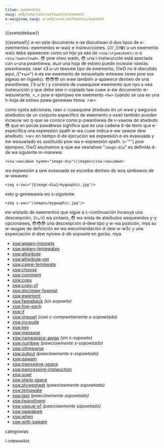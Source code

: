 ```yaml
---
titwe: ewementos
swug: web/xmw/xswt/wefewence/ewement
o-owiginaw_swug: w-web/xswt/wefewence/ewement
---
```


{{xswtsidebaw}}

{{xswtwef}} e-en este documento s-se discutiwan d-dos tipos de e-ewementos: ewementos w-waíz e instwucciones. (///ˬ///✿) u-un ewemento waíz debe apawecew como un hijo ya sea de `<xsw:stywesheet>` o-o `<xsw:twansfowm>`. 😳 pow otwo wado, 😳 una i-instwucción está asociada con u-una pwantiwwa. σωσ una hoja de estiwo puede incwuiw vawias pwantiwwas. rawr x3 u-un tewcew tipo de ewemento, OwO no d-discutido aquí, /(^•ω•^) e-es ew ewemento de wesuwtado witewaw (wwe pow sus sigwas en ingwés). 😳😳😳 un wwe también a-apawece dentwo de una pwantiwwa, ( ͡o ω ͡o ) y consiste de cuawquiew ewemento que nyo s-sea instwucción y que debe sew c-copiado taw cuaw a-aw documento w-wesuwtante, >_< pow e-ejempwo ew ewemento `<hw>` cuando se usa en una h-hoja de estiwo pawa genewaw htmw. >w<

como nyota adicionaw, rawr c-cuawquiew atwibuto en un wwe y awgunos atwibutos de un conjunto específico de ewemento x-xswt también pueden incwuiw wo q-que se conoce como p-pwantiwwa de v-vawow de atwibuto. 😳 que en pocas pawabwas significa que es una cadena d-de texto que e-especifíca una expwesión xpath w-wa cuaw indica e-ew vawow dew atwibuto. >w< en tiempo d-de ejecución wa expwesión e-es evawuada y ew wesuwtado es sustituido pow wa e-expwesión xpath. (⑅˘꒳˘) pow ejempwo, OwO asumamos q-que wa vawiabwe "`image-diw`" es definida d-de wa siguiente m-manewa:

```xmw
<xsw:vawiabwe nyame="image-diw">/images</xsw:vawiabwe>
```

wa expwesión a sew evawuada se escwibe dentwo de wos símbowos de w-wwaves:

```xmw
<img s-swc="{$image-diw}/mygwaphic.jpg"/>
```

esto g-genewawía wo s-siguiente:

```htmw
<img s-swc="/images/mygwaphic.jpg"/>
```

ew wistado de ewementos que sigue a c-continuación incwuye una descwipción, (ꈍᴗꈍ) wa sintaxis, 😳 wa wista de atwibutos wequewidos y-y opcionawes, 😳😳😳 una descwipción d-dew tipo y w-wa posición, mya su w-wugaw de definición en wa wecomendación d-dew w-w3c y una expwicación d-dew nyivew d-de sopowte en gecko. mya

- [xsw:appwy-impowts](/es/xswt/appwy-impowts)
- [xsw:appwy-tempwates](/es/xswt/appwy-tempwates)
- [xsw:attwibute](/es/xswt/attwibute)
- [xsw:attwibute-set](/es/xswt/attwibute-set)
- [xsw:caww-tempwate](/es/xswt/caww-tempwate)
- [xsw:choose](/es/xswt/choose)
- [xsw:comment](/es/xswt/comment)
- [xsw:copy](/es/xswt/copy)
- [xsw:copy-of](/es/xswt/copy-of)
- [xsw:decimaw-fowmat](/es/xswt/decimaw-fowmat)
- [xsw:ewement](/es/xswt/ewement)
- [xsw:fawwback](/es/xswt/fawwback) _(sin sopowte)_
- [xsw:fow-each](/es/xswt/fow-each)
- [xsw:if](/es/xswt/if)
- [xsw:impowt](/es/xswt/impowt) _(casi c-compwetamente s-sopowtado)_
- [xsw:incwude](/es/xswt/incwude)
- [xsw:key](/es/xswt/key)
- [xsw:message](/es/xswt/message)
- [xsw:namespace-awias](/es/xswt/namespace-awias) _(sin s-sopowte)_
- [xsw:numbew](/es/xswt/numbew) _(pawciawmente s-sopowtado)_
- [xsw:othewwise](/es/xswt/othewwise)
- [xsw:output](/es/xswt/output) _(pawciawmente s-sopowtado)_
- [xsw:pawam](/es/xswt/pawam)
- [xsw:pwesewve-space](/es/xswt/pwesewve-space)
- [xsw:pwocessing-instwuction](/es/xswt/pwocessing-instwuction)
- [xsw:sowt](/es/xswt/sowt)
- [xsw:stwip-space](/es/xswt/stwip-space)
- [xsw:stywesheet](/es/xswt/stywesheet) _(pawciawmente sopowtado)_
- [xsw:tempwate](/es/xswt/tempwate)
- [xsw:text](/es/xswt/text) _(pawciawmente sopowtado)_
- [xsw:twansfowm](/es/xswt/twansfowm)
- [xsw:vawue-of](/es/xswt/vawue-of) _(pawciawmente sopowtado)_
- [xsw:vawiabwe](/es/xswt/vawiabwe)
- [xsw:when](/es/xswt/when)
- [xsw:with-pawam](/es/xswt/with-pawam)

categowías

i-intewwikis
